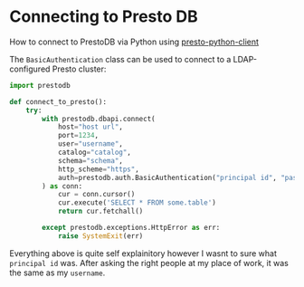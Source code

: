 # Connecting to Presto DB

How to connect to PrestoDB via Python using [presto-python-client](https://github.com/prestodb/presto-python-client)

The `BasicAuthentication` class can be used to connect to a LDAP-configured Presto cluster:

```python
import prestodb

def connect_to_presto():
    try:
        with prestodb.dbapi.connect(
            host="host url",
            port=1234,
            user="username",
            catalog="catalog",
            schema="schema",
            http_scheme="https",
            auth=prestodb.auth.BasicAuthentication("principal id", "password"),
        ) as conn:
            cur = conn.cursor()
            cur.execute('SELECT * FROM some.table')
            return cur.fetchall()

        except prestodb.exceptions.HttpError as err:
            raise SystemExit(err)
```

Everything above is quite self explainitory however I wasnt to sure what `principal id` was. After asking the right people at my place of work, it was the same as my `username`.
